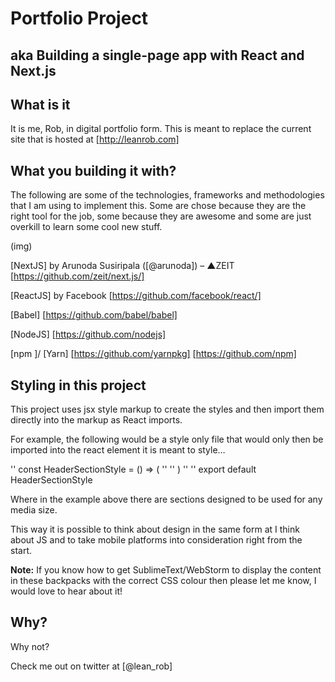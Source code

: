 # Portfolio Project
## aka Building a single-page app with React and Next.js

## What is it

It is me, Rob, in digital portfolio form. This is meant to replace the current site that is hosted at [http://leanrob.com]

## What you building it with?

The following are some of the technologies, frameworks and methodologies that I am using to implement this. Some are chose because they are the right tool for the job, some because they are awesome and some are just overkill to learn some cool new stuff.

(img)

[NextJS] by Arunoda Susiripala ([@arunoda]) – ▲ZEIT
[https://github.com/zeit/next.js/]

[ReactJS] by Facebook
[https://github.com/facebook/react/]

[Babel]
[https://github.com/babel/babel]

[NodeJS]
[https://github.com/nodejs]

[npm ]/ [Yarn]
[https://github.com/yarnpkg]
[https://github.com/npm]

## Styling in this project

This project uses jsx style markup to create the styles and then import them directly into the markup as React imports.

For example, the following would be a style only file that would only then be imported into the react element it is meant to style…

'' const HeaderSectionStyle = () => (
'' 	<style jsx>{`
''       .header-section {
''         background: url("http://leanrob.com/wp-content/uploads/2016/08/Gmail-bkgrd.png");
''         text-align: center;
''         padding: 50px;
''       }
''       @media (min-width: 320px) {
''         
''       }
''       @media (min-width: 480px) {
''         
''       }
''       @media (min-width: 600px) {
''         
''       }
''       @media (min-width: 801px) {
''         
''       }
''       @media (min-width: 1025px) {
''         
''       }
''       @media (min-width: 1281px) {
''         
''       }
'' 	`}
'' 	</style>
'' )
'' 
'' export default HeaderSectionStyle

Where in the example above there are sections designed to be used for any media size.

This way it is possible to think about design in the same form at I think about JS and to take mobile platforms into consideration right from the start.

**Note:** If you know how to get SublimeText/WebStorm to display the content in these backpacks with the correct CSS colour then please let me know, I would love to hear about it!

## Why?

Why not?

Check me out on twitter at [@lean_rob]